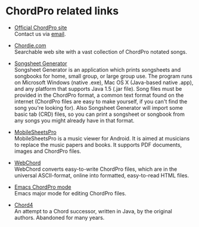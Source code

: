 # ChordPro related links

* [Official ChordPro site](http://www.chordpro.org)  
  Contact us via [email](mai&#x6c;to&#58;info&#64;chordpro.org).

* [Chordie.com](http://www.chordie.com)  
  Searchable web site with a vast collection of ChordPro notated
  songs.

* [Songsheet Generator](http://tenbyten.com/software/songsgen/index.php)  
  Songsheet Generator is an application which prints songsheets
  and songbooks for home, small group, or large group 
  use. The program runs on Microsoft Windows (native .exe),
  Mac OS X (Java-based native .app), and any platform that
  supports Java 1.5 (.jar file). Song files must be provided in
  the ChordPro format, a common text format found on the internet
  (ChordPro files are easy to make yourself, if you can't find the
  song you're looking for). Also Songsheet Generator will import
  some basic tab (CRD) files, so you can print a songsheet or
  songbook from any songs you might already have in that
  format.

* [MobileSheetsPro](http://www.zubersoft.com/mobilesheets/)  
  MobileSheetsPro is a music viewer for Android. It
  is aimed at musicians to replace the music papers and books. It
  supports PDF documents, images and ChordPro files.

* [WebChord](http://webchord.sourceforge.net/)  
  WebChord converts easy-to-write ChordPro files, which are in the
  universal ASCII-format, online into formatted, easy-to-read HTML
  files.

* [Emacs ChordPro mode](https://github.com/hading/chordpro-mode/)  
  Emacs major mode for editing ChordPro files.

* [Chord4](http://chord4.sourceforge.net)  
  An attempt to a Chord successor, written in Java, by the
  original authors. Abandoned for many years.

